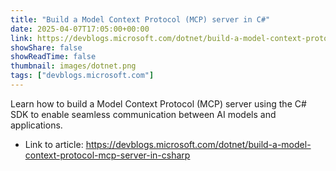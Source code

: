 ```yaml
---
title: "Build a Model Context Protocol (MCP) server in C#"
date: 2025-04-07T17:05:00+00:00
link: https://devblogs.microsoft.com/dotnet/build-a-model-context-protocol-mcp-server-in-csharp
showShare: false
showReadTime: false
thumbnail: images/dotnet.png
tags: ["devblogs.microsoft.com"]
---
```

Learn how to build a Model Context Protocol (MCP) server using the C# SDK to enable seamless communication between AI models and applications.

- Link to article: https://devblogs.microsoft.com/dotnet/build-a-model-context-protocol-mcp-server-in-csharp